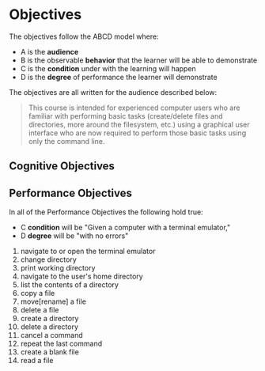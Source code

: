 # Objectives

The objectives follow the ABCD model where:

* A is the **audience**
* B is the observable **behavior** that the learner will be able to demonstrate
* C is the **condition** under with the learning will happen
* D is the **degree** of performance the learner will demonstrate

The objectives are all written for the audience described below:

>This course is intended for experienced computer users who are familiar with performing basic tasks (create/delete files and directories, more around the filesystem, etc.) using a graphical user interface who are now required to perform those basic tasks using only the command line.

## Cognitive Objectives


## Performance Objectives

In all of the Performance Objectives the following hold true:

* C **condition** will be "Given a computer with a terminal emulator,"
* D **degree** will be "with no errors"

1. navigate to or open the terminal emulator
1. change directory
1. print working directory
1. navigate to the user's home directory
1. list the contents of a directory
1. copy a file
1. move[rename] a file
1. delete a file
1. create a directory
1. delete a directory
1. cancel a command
1. repeat the last command
1. create a blank file
1. read a file
